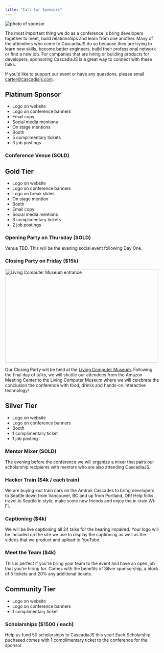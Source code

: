 ```yaml
---
title: "Call for Sponsors"
---
```

![photo of sponsor](/cjs2016-sponsor.jpg)

The most important thing we do as a conference is bring developers together to meet, build relationships and learn from one another. Many of the attendees who come to CascadiaJS do so because they are trying to learn new skills, become better engineers, build their professional network or find a new job. For companies that are hiring or building products for developers, sponsoring CascadiaJS is a great way to connect with these folks.

If you'd like to support our event or have any questions, please email carter@cascadiajs.com. 

## Platinum Sponsor

* Logo on website
* Logo on conference banners
* Email copy
* Social media mentions
* On stage mentions
* Booth
* 5 complimentary tickets
* 3 job postings

### Conference Venue (SOLD)

## Gold Tier

* Logo on website
* Logo on conference banners
* Logo on break slides
* On stage mention
* Booth
* Email copy
* Social media mentions
* 3 complimentary tickets
* 2 job postings

### Opening Party on Thursday (SOLD)

Venue TBD. This will be the evening social event following Day One.

### Closing Party on Friday ($15k)

<img src="/livingcomputers.jpg" alt="Living Computer Museum entrance" height="305px" width="500px"/>

Our Closing Party will be held at the [Living Computer Museum](https://livingcomputers.org). Following the final day of talks, we will shuttle our attendees from the Amazon Meeting Center to the Living Computer Museum where we will celebrate the conclusion the conference with food, drinks and hands-on interactive technology!

## Silver Tier

* Logo on website
* Logo on conference banners
* Booth
* 1 complimentary ticket
* 1 job posting

### Mentor Mixer (SOLD)

The evening before the conference we will organize a mixer that pairs our scholarship recipients with mentors who are also attending CascadiaJS. 

### Hacker Train ($4k / each train)

We are buying-out train cars on the Amtrak Cascades to bring developers to Seattle down from Vancouver, BC and up from Portland, OR! Help folks travel to Seattle in style, make some new friends and enjoy the in-train Wi-Fi. 

### Captioning ($4k)

We will be live captioning all 24 talks for the hearing impaired. Your logo will be included on the site we use to display the captioning as well as the videos that we product and upload to YouTube. 

### Meet the Team ($4k)

This is perfect if you're bring your team to the event and have an open job that you're hiring for. Comes with the benefits of Silver sponsorship, a block of 5 tickets and 20% any additional tickets.

## Community Tier

* Logo on website
* Logo on conference banners
* 1 complimentary ticket

### Scholarships ($1500 / each)

Help us fund 50 scholarships to CascadiaJS this year! Each Scholarship puchased comes with 1 complimentary ticket to the conference for the sponsor.



